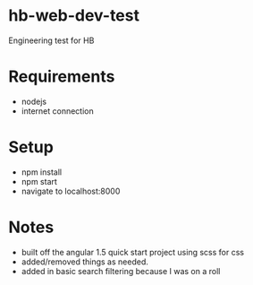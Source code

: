 # hb-web-dev-test
Engineering test for HB


# Requirements
- nodejs
- internet connection

# Setup
- npm install
- npm start
- navigate to localhost:8000

# Notes
- built off the angular 1.5 quick start project using scss for css
- added/removed things as needed.
- added in basic search filtering because I was on a roll
